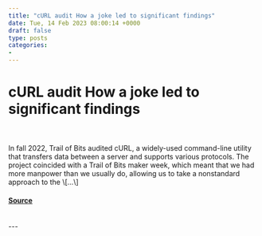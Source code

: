 ```yaml
---
title: "cURL audit How a joke led to significant findings"
date: Tue, 14 Feb 2023 08:00:14 +0000
draft: false
type: posts
categories: 
- 
---
```

# cURL audit How a joke led to significant findings

<br/>

<br/>
In fall 2022, Trail of Bits audited cURL, a widely-used command-line utility that transfers data between a server and supports various protocols. The project coincided with a Trail of Bits maker week, which meant that we had more manpower than we usually do, allowing us to take a nonstandard approach to the \[…\]

#### [Source](https://blog.trailofbits.com/2023/02/14/curl-audit-fuzzing-libcurl-command-line-interface/)

<br/>
---
